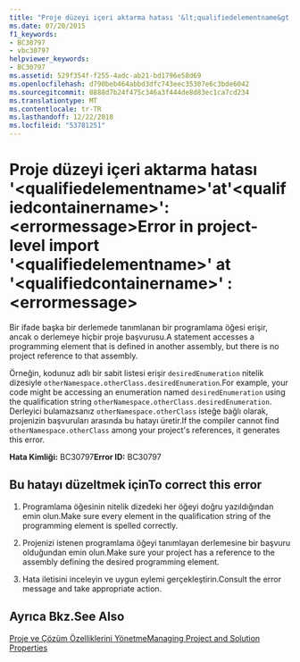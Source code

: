 ```yaml
---
title: "Proje düzeyi içeri aktarma hatası '&lt;qualifiedelementname&gt;'at'&lt;qualifiedcontainername&gt;': &lt;errormessage&gt;"
ms.date: 07/20/2015
f1_keywords:
- BC30797
- vbc30797
helpviewer_keywords:
- BC30797
ms.assetid: 529f354f-f255-4adc-ab21-bd1796e58d69
ms.openlocfilehash: d790beb464abbd3dfc743eec35307e6c3bde6042
ms.sourcegitcommit: 0888d7b24f475c346a3f444de8d83ec1ca7cd234
ms.translationtype: MT
ms.contentlocale: tr-TR
ms.lasthandoff: 12/22/2018
ms.locfileid: "53781251"
---
```

# <a name="error-in-project-level-import-ltqualifiedelementnamegt-at-ltqualifiedcontainernamegt--lterrormessagegt"></a><span data-ttu-id="802cb-102">Proje düzeyi içeri aktarma hatası '&lt;qualifiedelementname&gt;'at'&lt;qualifiedcontainername&gt;': &lt;errormessage&gt;</span><span class="sxs-lookup"><span data-stu-id="802cb-102">Error in project-level import '&lt;qualifiedelementname&gt;' at '&lt;qualifiedcontainername&gt;' : &lt;errormessage&gt;</span></span>
<span data-ttu-id="802cb-103">Bir ifade başka bir derlemede tanımlanan bir programlama öğesi erişir, ancak o derlemeye hiçbir proje başvurusu.</span><span class="sxs-lookup"><span data-stu-id="802cb-103">A statement accesses a programming element that is defined in another assembly, but there is no project reference to that assembly.</span></span>  
  
 <span data-ttu-id="802cb-104">Örneğin, kodunuz adlı bir sabit listesi erişir `desiredEnumeration` nitelik dizesiyle `otherNamespace.otherClass.desiredEnumeration`.</span><span class="sxs-lookup"><span data-stu-id="802cb-104">For example, your code might be accessing an enumeration named `desiredEnumeration` using the qualification string `otherNamespace.otherClass.desiredEnumeration`.</span></span> <span data-ttu-id="802cb-105">Derleyici bulamazsanız `otherNamespace.otherClass` isteğe bağlı olarak, projenizin başvuruları arasında bu hatayı üretir.</span><span class="sxs-lookup"><span data-stu-id="802cb-105">If the compiler cannot find `otherNamespace.otherClass` among your project's references, it generates this error.</span></span>  
  
 <span data-ttu-id="802cb-106">**Hata Kimliği:** BC30797</span><span class="sxs-lookup"><span data-stu-id="802cb-106">**Error ID:** BC30797</span></span>  
  
## <a name="to-correct-this-error"></a><span data-ttu-id="802cb-107">Bu hatayı düzeltmek için</span><span class="sxs-lookup"><span data-stu-id="802cb-107">To correct this error</span></span>  
  
1.  <span data-ttu-id="802cb-108">Programlama öğesinin nitelik dizedeki her öğeyi doğru yazıldığından emin olun.</span><span class="sxs-lookup"><span data-stu-id="802cb-108">Make sure every element in the qualification string of the programming element is spelled correctly.</span></span>  
  
2.  <span data-ttu-id="802cb-109">Projenizi istenen programlama öğeyi tanımlayan derlemesine bir başvuru olduğundan emin olun.</span><span class="sxs-lookup"><span data-stu-id="802cb-109">Make sure your project has a reference to the assembly defining the desired programming element.</span></span>  
  
3.  <span data-ttu-id="802cb-110">Hata iletisini inceleyin ve uygun eylemi gerçekleştirin.</span><span class="sxs-lookup"><span data-stu-id="802cb-110">Consult the error message and take appropriate action.</span></span>  
  
## <a name="see-also"></a><span data-ttu-id="802cb-111">Ayrıca Bkz.</span><span class="sxs-lookup"><span data-stu-id="802cb-111">See Also</span></span>  
  
 [<span data-ttu-id="802cb-112">Proje ve Çözüm Özelliklerini Yönetme</span><span class="sxs-lookup"><span data-stu-id="802cb-112">Managing Project and Solution Properties</span></span>](/visualstudio/ide/managing-project-and-solution-properties)  
 
